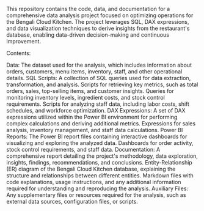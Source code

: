This repository contains the code, data, and documentation for a comprehensive data analysis project focused on optimizing operations for the Bengali Cloud Kitchen. The project leverages SQL, DAX expressions, and data visualization techniques to derive insights from the restaurant's database, enabling data-driven decision-making and continuous improvement.

Contents:

Data:
The dataset used for the analysis, which includes information about orders, customers, menu items, inventory, staff, and other operational details.
SQL Scripts:
A collection of SQL queries used for data extraction, transformation, and analysis.
Scripts for retrieving key metrics, such as total orders, sales, top-selling items, and customer insights.
Queries for monitoring inventory levels, ingredient costs, and stock control requirements.
Scripts for analyzing staff data, including labor costs, shift schedules, and workforce optimization.
DAX Expressions:
A set of DAX expressions utilized within the Power BI environment for performing complex calculations and deriving additional metrics.
Expressions for sales analysis, inventory management, and staff data calculations.
Power BI Reports:
The Power BI report files containing interactive dashboards for visualizing and exploring the analyzed data.
Dashboards for order activity, stock control requirements, and staff data.
Documentation:
A comprehensive report detailing the project's methodology, data exploration, insights, findings, recommendations, and conclusions.
Entity-Relationship (ER) diagram of the Bengali Cloud Kitchen database, explaining the structure and relationships between different entities.
Markdown files with code explanations, usage instructions, and any additional information required for understanding and reproducing the analysis.
Auxiliary Files:
Any supplementary files or resources required for the analysis, such as external data sources, configuration files, or scripts.
